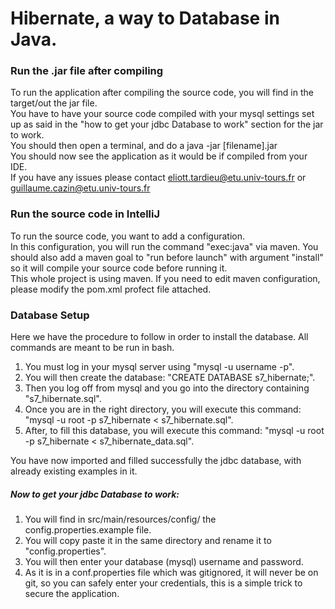 # Hibernate, a way to Database in Java.
### Run the .jar file after compiling

To run the application after compiling the source code, you will find in the target/out the jar file.   
You have to have your source code compiled with your mysql settings set up as said in the "how to get your jdbc Database to work" section for the jar to work.  
You should then open a terminal, and do a java -jar [filename].jar  
You should now see the application as it would be if compiled from your IDE.  
If you have any issues please contact eliott.tardieu@etu.univ-tours.fr or guillaume.cazin@etu.univ-tours.fr

### Run the source code in IntelliJ

To run the source code, you want to add a configuration.   
In this configuration, you will run the command "exec:java" via maven. You should also add a maven goal to "run before launch" with argument
"install" so it will compile your source code before running it.  
This whole project is using maven. If you need to edit maven configuration, please modify the pom.xml profect file
attached.

### Database Setup

Here we have the procedure to follow in order to install the database. All commands are meant to be run in bash.

<ol>
    <li>You must log in your mysql server using "mysql -u username -p".</li>
    <li>You will then create the database: "CREATE DATABASE s7_hibernate;".</li>
    <li>Then you log off from mysql and you go into the directory containing "s7_hibernate.sql".</li>
    <li>Once you are in the right directory, you will execute this command: "mysql -u root -p s7_hibernate < s7_hibernate.sql".</li>
    <li>After, to fill this database, you will execute this command: "mysql -u root -p s7_hibernate < s7_hibernate_data.sql".</li>
</ol>
You have now imported and filled successfully the jdbc database, with already existing examples in it.

##### Now to get your jdbc Database to work:

<ol>
    <li>You will find in src/main/resources/config/ the config.properties.example file.</li>
    <li>You will copy paste it in the same directory and rename it to "config.properties".</li>
    <li>You will then enter your database (mysql) username and password.</li>
    <li>As it is in a conf.properties file which was gitignored, it will never be on git, so you can safely enter your 
        credentials, this is a simple trick to secure the application.</li>
</ol>
